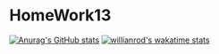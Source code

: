 # HomeWork13
[![Anurag's GitHub stats](https://github-readme-stats.vercel.app/api?username=ZeTscor&show_icons=true&theme=merko)](https://github.com/anuraghazra/github-readme-stats) [![willianrod's wakatime stats](https://github-readme-stats.vercel.app/api/wakatime?username=willianrod)](https://github.com/anuraghazra/github-readme-stats)

